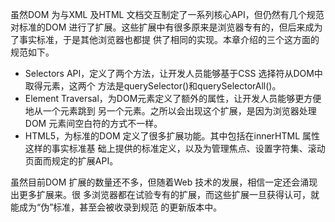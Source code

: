虽然DOM 为与XML 及HTML 文档交互制定了一系列核心API，但仍然有几个规范对标准的DOM
进行了扩展。这些扩展中有很多原来是浏览器专有的，但后来成为了事实标准，于是其他浏览器也都提
供了相同的实现。本章介绍的三个这方面的规范如下。
- Selectors API，定义了两个方法，让开发人员能够基于CSS 选择符从DOM中取得元素，这两个
方法是querySelector()和querySelectorAll()。
- Element Traversal，为DOM元素定义了额外的属性，让开发人员能够更方便地从一个元素跳到
另一个元素。之所以会出现这个扩展，是因为浏览器处理DOM 元素间空白符的方式不一样。
- HTML5，为标准的DOM 定义了很多扩展功能。其中包括在innerHTML 属性这样的事实标准基
础上提供的标准定义，以及为管理焦点、设置字符集、滚动页面而规定的扩展API。

虽然目前DOM 扩展的数量还不多，但随着Web 技术的发展，相信一定还会涌现出更多扩展来。很
多浏览器都在试验专有的扩展，而这些扩展一旦获得认可，就能成为“伪”标准，甚至会被收录到规范
的更新版本中。